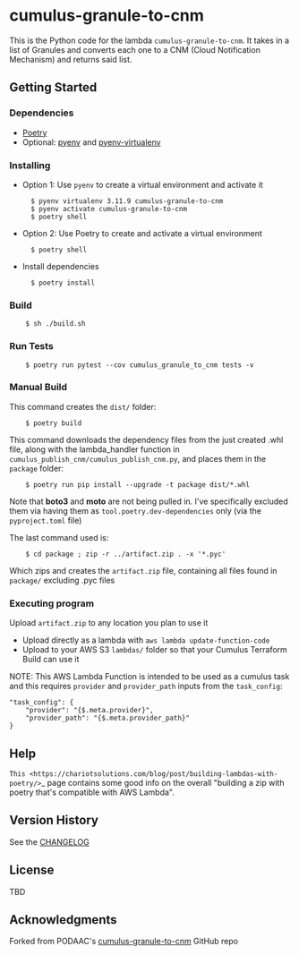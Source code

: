 # cumulus-granule-to-cnm

This is the Python code for the lambda `cumulus-granule-to-cnm`. It takes in a list of Granules and converts each one to a CNM (Cloud Notification Mechanism) and returns said list.

## Getting Started

### Dependencies

* [Poetry](https://python-poetry.org/docs/#installing-with-the-official-installer)
* Optional: [pyenv](https://github.com/pyenv/pyenv) and [pyenv-virtualenv](https://github.com/pyenv/pyenv-virtualenv)

### Installing

* Option 1: Use `pyenv` to create a virtual environment and activate it

        $ pyenv virtualenv 3.11.9 cumulus-granule-to-cnm
        $ pyenv activate cumulus-granule-to-cnm
        $ poetry shell

* Option 2: Use Poetry to create and activate a virtual environment

        $ poetry shell

* Install dependencies

        $ poetry install

### Build

        $ sh ./build.sh

### Run Tests

        $ poetry run pytest --cov cumulus_granule_to_cnm tests -v

### Manual Build

This command creates the `dist/` folder:

        $ poetry build

This command downloads the dependency files from the just created .whl file, along with the lambda_handler function in ``cumulus_publish_cnm/cumulus_publish_cnm.py``, and places them in the ``package`` folder:

        $ poetry run pip install --upgrade -t package dist/*.whl

Note that **boto3** and **moto** are not being pulled in. I've specifically excluded them via having them as ``tool.poetry.dev-dependencies`` only (via the ``pyproject.toml`` file)

The last command used is:

        $ cd package ; zip -r ../artifact.zip . -x '*.pyc'

Which zips and creates the ``artifact.zip`` file, containing all files found in ``package/`` excluding .pyc files


### Executing program

Upload ``artifact.zip`` to any location you plan to use it

* Upload directly as a lambda with ``aws lambda update-function-code``
* Upload to your AWS S3 ``lambdas/`` folder so that your Cumulus Terraform Build can use it

NOTE: This AWS Lambda Function is intended to be used as a cumulus task and this requires `provider` and `provider_path` inputs from the `task_config`:

    "task_config": {
        "provider": "{$.meta.provider}",
        "provider_path": "{$.meta.provider_path}"
    }

## Help

`This <https://chariotsolutions.com/blog/post/building-lambdas-with-poetry/>`_ page contains some good info on the overall "building a zip with poetry that's compatible with AWS Lambda".

## Version History

See the [CHANGELOG](CHANGELOG.md)

## License

TBD

## Acknowledgments

Forked from PODAAC's [cumulus-granule-to-cnm](https://github.com/podaac/cumulus-granule-to-cnm) GitHub repo
